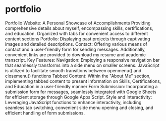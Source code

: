 # portfolio
Portfolio Website: A Personal Showcase of Accomplishments 
Providing comprehensive details about myself, encompassing skills, certifications, and education. Organized with tabs for convenient access to different content sections
Portfolio: Displaying past projects through captivating images and detailed descriptions.
Contact: Offering various means of contact and a user-friendly form for sending messages. Additionally, convenient links are provided to download my resume and academic transcript.
Key Features:
Navigation: Employing a responsive navigation bar that seamlessly transforms into a side menu on smaller screens. JavaScript is utilized to facilitate smooth transitions between openmenu() and closemenu() functions
Tabbed Content: Within the "About Me" section, implementing tabbed content to present information on Skills, Certifications, and Education in a user-friendly manner
Form Submission: Incorporating a submission form for messages, seamlessly integrated with Google Sheets for efficient storage through Google Apps Script.
Style and Interactivity:
Leveraging JavaScript functions to enhance interactivity, including seamless tab switching, convenient side menu opening and closing, and efficient handling of form submissions.

